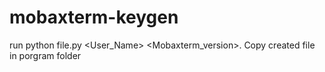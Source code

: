 # mobaxterm-keygen
run python file.py <User_Name> <Mobaxterm_version>. 
Copy created file in porgram folder 

